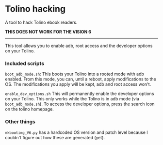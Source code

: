 # Tolino hacking

A tool to hack Tolino ebook readers.

**THIS DOES NOT WORK FOR THE VISION 6**

---

This tool allows you to enable adb, root access and the developer options on your Tolino.

### Included scripts

`boot_adb_mode.sh`: This boots your Tolino into a rooted mode with adb enabled. From this mode, you can, until a reboot, apply modifications to the OS. The modifications you apply will be kept, adb and root access won't.


`enable_dev_options.sh` This will permanently enable the developer options on your Tolino. This only works while the Tolino is in adb mode (via `boot_adb_mode.sh`). To access the developer options, press the search icon on the tolino homepage.

### Other things

`mkbootimg_V6.py` has a hardcoded OS version and patch level because I couldn't figure out how these are generated (yet).


